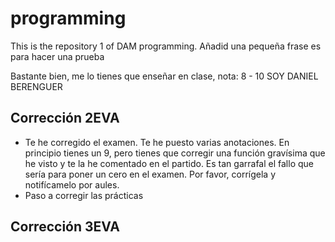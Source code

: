 # programming
This is the repository 1 of DAM programming. Añadid una pequeña frase es para hacer una prueba

Bastante bien, me lo tienes que enseñar en clase, nota: 8 - 10
SOY DANIEL BERENGUER

Corrección 2EVA
---------------
- Te he corregido el examen. Te he puesto varias anotaciones. En principio tienes un 9, pero tienes que corregir una 
  función gravísima que he visto y te la he comentado en el partido. Es tan garrafal el fallo que sería para poner un cero
  en el examen. Por favor, corrígela y notifícamelo por aules.
- Paso a corregir las prácticas

Corrección 3EVA
---------------
